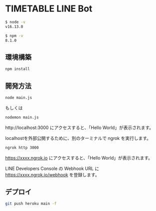 # TIMETABLE LINE Bot

```sh
$ node -v
v16.13.0

$ npm -v
8.1.0
```

## 環境構築

```sh
npm install
```

## 開発方法

```sh
node main.js
```

もしくは

```sh
nodemon main.js
```

http://localhost:3000 にアクセスすると、「Hello World」が表示されます。

localhostを外部公開するために、別のターミナルで ngrok を実行します。

```sh
ngrok http 3000
```

https://xxxx.ngrok.io にアクセスすると、「Hello World」が表示されます。

LINE Developers Console の Webhook URL に https://xxxx.ngrok.io/webhook を登録します。

## デプロイ

```sh
git push heroku main -f
```
